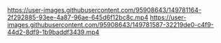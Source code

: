https://user-images.githubusercontent.com/95908643/149781164-2f292885-93ee-4a87-96ae-645d6f12bc8c.mp4
https://user-images.githubusercontent.com/95908643/149781587-32219de0-c4f9-44d2-8df9-1b9baddf3439.mp4

